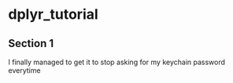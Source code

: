 # dplyr_tutorial

## Section 1

I finally managed to get it to stop asking for my keychain password everytime 

